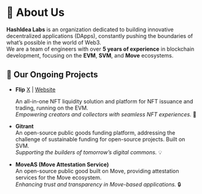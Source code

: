 # 🌟 About Us

**HashIdea Labs** is an organization dedicated to building innovative decentralized applications (DApps), constantly pushing the boundaries of what’s possible in the world of Web3.  
We are a team of engineers with over **5 years of experience** in blockchain development, focusing on the **EVM**, **SVM**, and **Move** ecosystems.

## 🚀 Our Ongoing Projects

- **Flip**  [X](https://x.com/flip_io) | [Website](https://www.flipnft.xyz/)

  An all-in-one NFT liquidity solution and platform for NFT issuance and trading, running on the EVM.  
  *Empowering creators and collectors with seamless NFT experiences.* 🎨

- **Gitrant**  
  An open-source public goods funding platform, addressing the challenge of sustainable funding for open-source projects. Built on SVM.  
  *Supporting the builders of tomorrow’s digital commons.* 💡

- **MoveAS (Move Attestation Service)**  
  An open-source public good built on Move, providing attestation services for the Move ecosystem.  
  *Enhancing trust and transparency in Move-based applications.* 🔒
